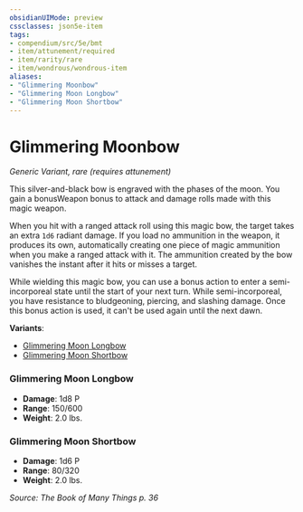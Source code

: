 ```yaml
---
obsidianUIMode: preview
cssclasses: json5e-item
tags:
- compendium/src/5e/bmt
- item/attunement/required
- item/rarity/rare
- item/wondrous/wondrous-item
aliases: 
- "Glimmering Moonbow"
- "Glimmering Moon Longbow"
- "Glimmering Moon Shortbow"
---
```

# Glimmering Moonbow
*Generic Variant, rare (requires attunement)*  


This silver-and-black bow is engraved with the phases of the moon. You gain a bonusWeapon bonus to attack and damage rolls made with this magic weapon.

When you hit with a ranged attack roll using this magic bow, the target takes an extra `1d6` radiant damage. If you load no ammunition in the weapon, it produces its own, automatically creating one piece of magic ammunition when you make a ranged attack with it. The ammunition created by the bow vanishes the instant after it hits or misses a target.

While wielding this magic bow, you can use a bonus action to enter a semi-incorporeal state until the start of your next turn. While semi-incorporeal, you have resistance to bludgeoning, piercing, and slashing damage. Once this bonus action is used, it can't be used again until the next dawn.

**Variants**:
- [Glimmering Moon Longbow](#Glimmering%20Moon%20Longbow)
- [Glimmering Moon Shortbow](#Glimmering%20Moon%20Shortbow)

### Glimmering Moon Longbow

- **Damage**: 1d8 P
- **Range**: 150/600
- **Weight**: 2.0 lbs.

### Glimmering Moon Shortbow

- **Damage**: 1d6 P
- **Range**: 80/320
- **Weight**: 2.0 lbs.


*Source: The Book of Many Things p. 36*